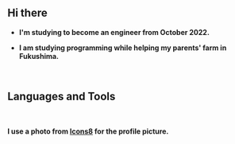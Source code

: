## **Hi there**

- **I'm studying to become an engineer from October 2022.**
  
- **I am studying programming while helping my parents' farm in Fukushima.**

<br>

## **Languages and Tools**

<br>

**I use a photo from [Icons8](https://icons8.com) for the profile picture.**
